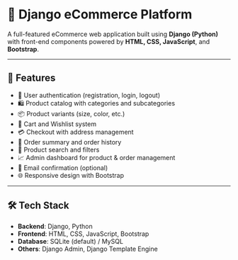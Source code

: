 # 🛒 Django eCommerce Platform

A full-featured eCommerce web application built using **Django (Python)** with front-end components powered by **HTML, CSS, JavaScript**, and **Bootstrap**.

---

## 🚀 Features

- 🔐 User authentication (registration, login, logout)
- 🛍️ Product catalog with categories and subcategories
- 📦 Product variants (size, color, etc.)
- 🛒 Cart and Wishlist system
- 💳 Checkout with address management
- 🧾 Order summary and order history
- 🔎 Product search and filters
- 📈 Admin dashboard for product & order management
- 📧 Email confirmation (optional)
- 🌐 Responsive design with Bootstrap

---

## 🛠️ Tech Stack

- **Backend**: Django, Python
- **Frontend**: HTML, CSS, JavaScript, Bootstrap
- **Database**: SQLite (default) /  MySQL
- **Others**: Django Admin, Django Template Engine
